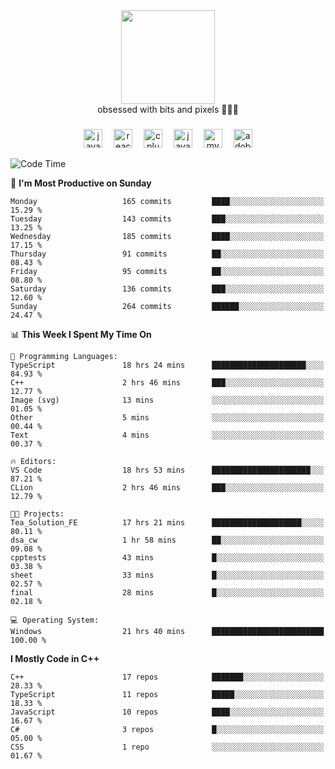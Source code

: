 


  <div align="center">
    
   <img src = "https://i.postimg.cc/W1R4TF4j/d6kpuve-c97567cf-518b-4b86-a271-5c89d88d22f7.gif"  width=150px height=150px />
 </div>

<div align="center">
  obsessed with bits and pixels 🧑‍💻🎨
</div>

  ###
<div align="center">
 <img src="https://cdn.jsdelivr.net/gh/devicons/devicon/icons/javascript/javascript-original.svg" height="30" alt="javascript logo"  />
  <img width="10" />
  <img src="https://cdn.jsdelivr.net/gh/devicons/devicon/icons/react/react-original.svg" height="30" alt="react logo"  />
  <img width="10" />
   <!--<img src="https://cdn.jsdelivr.net/gh/devicons/devicon/icons/nodejs/nodejs-original.svg" height="30" alt="nodejs logo"  />
  <img width="10" />
 <img src="https://cdn.jsdelivr.net/gh/devicons/devicon/icons/flutter/flutter-original.svg" height="30" alt="flutter logo"  />
 <img width="10" />-->
  <img src="https://cdn.jsdelivr.net/gh/devicons/devicon/icons/cplusplus/cplusplus-original.svg" height="30" alt="cpluplus logo"  />
  <img width="10" />
  <img src="https://cdn.jsdelivr.net/gh/devicons/devicon/icons/java/java-original.svg" height="30" alt="java logo"  />
  <img width="10" />
  <img src="https://skillicons.dev/icons?i=mysql" height="30" alt="mysql logo"  />
  <img width="10" />
  <img src="https://skillicons.dev/icons?i=pr" height="30" alt="adobepremierepro logo"  />
</div>

<!--START_SECTION:waka-->
![Code Time](http://img.shields.io/badge/Code%20Time-1%2C246%20hrs%2026%20mins-blue)

📅 **I'm Most Productive on Sunday** 

```text
Monday                   165 commits         ████░░░░░░░░░░░░░░░░░░░░░   15.29 % 
Tuesday                  143 commits         ███░░░░░░░░░░░░░░░░░░░░░░   13.25 % 
Wednesday                185 commits         ████░░░░░░░░░░░░░░░░░░░░░   17.15 % 
Thursday                 91 commits          ██░░░░░░░░░░░░░░░░░░░░░░░   08.43 % 
Friday                   95 commits          ██░░░░░░░░░░░░░░░░░░░░░░░   08.80 % 
Saturday                 136 commits         ███░░░░░░░░░░░░░░░░░░░░░░   12.60 % 
Sunday                   264 commits         ██████░░░░░░░░░░░░░░░░░░░   24.47 % 
```


📊 **This Week I Spent My Time On** 

```text
💬 Programming Languages: 
TypeScript               18 hrs 24 mins      █████████████████████░░░░   84.93 % 
C++                      2 hrs 46 mins       ███░░░░░░░░░░░░░░░░░░░░░░   12.77 % 
Image (svg)              13 mins             ░░░░░░░░░░░░░░░░░░░░░░░░░   01.05 % 
Other                    5 mins              ░░░░░░░░░░░░░░░░░░░░░░░░░   00.44 % 
Text                     4 mins              ░░░░░░░░░░░░░░░░░░░░░░░░░   00.37 % 

🔥 Editors: 
VS Code                  18 hrs 53 mins      ██████████████████████░░░   87.21 % 
CLion                    2 hrs 46 mins       ███░░░░░░░░░░░░░░░░░░░░░░   12.79 % 

🐱‍💻 Projects: 
Tea_Solution_FE          17 hrs 21 mins      ████████████████████░░░░░   80.11 % 
dsa_cw                   1 hr 58 mins        ██░░░░░░░░░░░░░░░░░░░░░░░   09.08 % 
cpptests                 43 mins             █░░░░░░░░░░░░░░░░░░░░░░░░   03.38 % 
sheet                    33 mins             █░░░░░░░░░░░░░░░░░░░░░░░░   02.57 % 
final                    28 mins             █░░░░░░░░░░░░░░░░░░░░░░░░   02.18 % 

💻 Operating System: 
Windows                  21 hrs 40 mins      █████████████████████████   100.00 % 
```

**I Mostly Code in C++** 

```text
C++                      17 repos            ███████░░░░░░░░░░░░░░░░░░   28.33 % 
TypeScript               11 repos            █████░░░░░░░░░░░░░░░░░░░░   18.33 % 
JavaScript               10 repos            ████░░░░░░░░░░░░░░░░░░░░░   16.67 % 
C#                       3 repos             █░░░░░░░░░░░░░░░░░░░░░░░░   05.00 % 
CSS                      1 repo              ░░░░░░░░░░░░░░░░░░░░░░░░░   01.67 % 
```




<!--END_SECTION:waka-->
